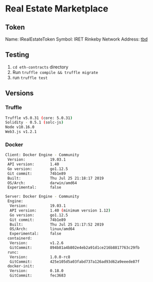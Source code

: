 # Real Estate Marketplace

## Token

Name: IRealEstateToken
Symbol: IRET
Rinkeby Network Address: [tbd]()


## Testing

1. `cd eth-contracts` directory
1. Run `truffle compile && truffle migrate`
1. run `truffle test`





## Versions


### Truffle

```bash
Truffle v5.0.31 (core: 5.0.31)
Solidity - 0.5.1 (solc-js)
Node v10.16.0
Web3.js v1.2.1
```

### Docker

```bash
Client: Docker Engine - Community
 Version:           19.03.1
 API version:       1.40
 Go version:        go1.12.5
 Git commit:        74b1e89
 Built:             Thu Jul 25 21:18:17 2019
 OS/Arch:           darwin/amd64
 Experimental:      false

Server: Docker Engine - Community
 Engine:
  Version:          19.03.1
  API version:      1.40 (minimum version 1.12)
  Go version:       go1.12.5
  Git commit:       74b1e89
  Built:            Thu Jul 25 21:17:52 2019
  OS/Arch:          linux/amd64
  Experimental:     false
 containerd:
  Version:          v1.2.6
  GitCommit:        894b81a4b802e4eb2a91d1ce216b8817763c29fb
 runc:
  Version:          1.0.0-rc8
  GitCommit:        425e105d5a03fabd737a126ad93d62a9eeede87f
 docker-init:
  Version:          0.18.0
  GitCommit:        fec3683
  ```

